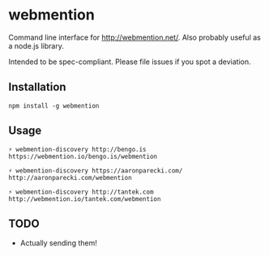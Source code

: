 # webmention

Command line interface for http://webmention.net/. Also probably useful as a node.js library.

Intended to be spec-compliant. Please file issues if you spot a deviation.

## Installation

`npm install -g webmention`

## Usage

```
⚡ webmention-discovery http://bengo.is
https://webmention.io/bengo.is/webmention

⚡ webmention-discovery https://aaronparecki.com/
http://aaronparecki.com/webmention

⚡ webmention-discovery http://tantek.com
http://webmention.io/tantek.com/webmention
```

## TODO

* Actually sending them!


